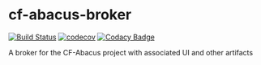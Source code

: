 # cf-abacus-broker

[![Build Status](https://travis-ci.org/cloudfoundry-incubator/cf-abacus-broker.svg)](https://travis-ci.org/cloudfoundry-incubator/cf-abacus-broker)
[![codecov](https://codecov.io/gh/cloudfoundry-incubator/cf-abacus-broker/branch/master/graph/badge.svg)](https://codecov.io/gh/cloudfoundry-incubator/cf-abacus-broker)
[![Codacy Badge](https://api.codacy.com/project/badge/Grade/e8fa84718a464e16909abb35c65c0a73)](https://www.codacy.com/app/cf-abacus/cf-abacus-broker?utm_source=github.com&amp;utm_medium=referral&amp;utm_content=cloudfoundry-incubator/cf-abacus-broker&amp;utm_campaign=Badge_Grade)

A broker for the CF-Abacus project with associated UI and other artifacts
